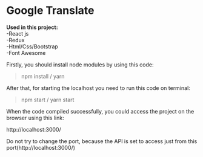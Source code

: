 # Google Translate 

**Used in this project:** <br>
-React js <br>
-Redux <br>
-Html/Css/Bootstrap <br>
-Font Awesome <br>

Firstly, you should install node modules by using this code:

>npm install / yarn

After that, for starting the localhost you need to run this code on terminal:

>npm start / yarn start

When the code compiled successfully, you could access the project on the browser using this link:

http://localhost:3000/

Do not try to change the port, because the API is set to access just from this port(http://localhost:3000/)
